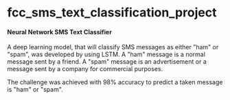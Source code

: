 # fcc_sms_text_classification_project
#### Neural Network SMS Text Classifier

A deep learning model, that will classify SMS messages as either "ham" or "spam", was developed by using LSTM. A "ham" message is a normal message sent by a friend. A "spam" message is an advertisement or a message sent by a company for commercial purposes.

The challenge was achieved with 98% accuracy to predict a taken message is "ham" or "spam".
